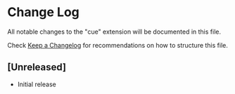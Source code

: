 # Change Log
All notable changes to the "cue" extension will be documented in this file.

Check [Keep a Changelog](http://keepachangelog.com/) for recommendations on how to structure this file.

## [Unreleased]
- Initial release